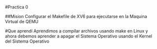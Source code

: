 #Practica 0


##Mision
Configurar el Makefile de XV6 para ejecutarse en la Maquina Virtual de QEMU

#Que aprendí
Aprendimos a compilar archivos usando make en Linux y ahora debemos aprender a apagar el Sistema Operativo usando el Kernel del Sistema Operativo
